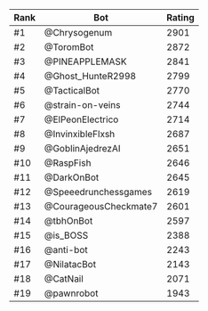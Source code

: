 Rank|Bot|Rating
---|---|---
#1|@Chrysogenum|2901
#2|@ToromBot|2872
#3|@PINEAPPLEMASK|2841
#4|@Ghost_HunteR2998|2799
#5|@TacticalBot|2770
#6|@strain-on-veins|2744
#7|@ElPeonElectrico|2714
#8|@InvinxibleFlxsh|2687
#9|@GoblinAjedrezAI|2651
#10|@RaspFish|2646
#11|@DarkOnBot|2645
#12|@Speeedrunchessgames|2619
#13|@CourageousCheckmate7|2601
#14|@tbhOnBot|2597
#15|@is_BOSS|2388
#16|@anti-bot|2243
#17|@NilatacBot|2143
#18|@CatNail|2071
#19|@pawnrobot|1943
